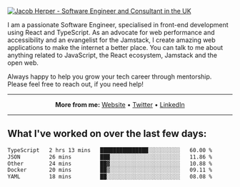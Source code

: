[![Jacob Herper - Software Engineer and Consultant in the UK](https://res.cloudinary.com/jacobherper/image/upload/v1641506277/gh-image.png)](https://jacobherper.com/)

I am a passionate Software Engineer, specialised in front-end development using React and TypeScript. As an advocate for web performance and accessibility and an evangelist for the Jamstack, I create amazing web applications to make the internet a better place. You can talk to me about anything related to JavaScript, the React ecosystem, Jamstack and the open web.

Always happy to help you grow your tech career through mentorship. Please feel free to reach out, if you need help!

---

<p align="center">
  <strong>More from me:</strong> 
  <a href="https://jacobherper.com/">Website</a> •
  <a href="https://twitter.com/intent/follow?screen_name=jakeherp&tw_p=followbutton">Twitter</a> •
  <a href="https://www.linkedin.com/in/jacobherper/">LinkedIn</a>
</p>

---

## What I've worked on over the last few days:

<!--START_SECTION:waka-->

```txt
TypeScript   2 hrs 13 mins   ███████████████░░░░░░░░░░   60.00 %
JSON         26 mins         ███░░░░░░░░░░░░░░░░░░░░░░   11.86 %
Other        24 mins         ██▓░░░░░░░░░░░░░░░░░░░░░░   10.88 %
Docker       20 mins         ██▒░░░░░░░░░░░░░░░░░░░░░░   09.11 %
YAML         18 mins         ██░░░░░░░░░░░░░░░░░░░░░░░   08.08 %
```

<!--END_SECTION:waka-->
